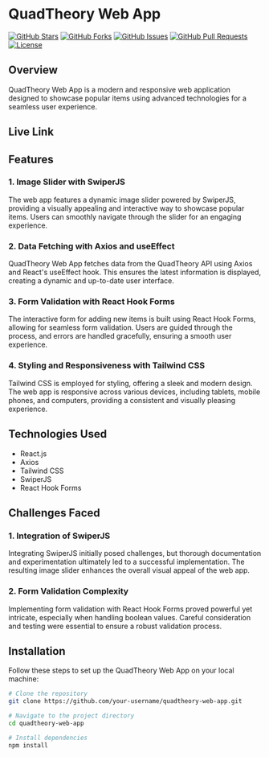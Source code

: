 # QuadTheory Web App

[![GitHub Stars](https://img.shields.io/github/stars/your-username/quadtheory-web-app?style=flat-square&logo=github)](https://github.com/your-username/quadtheory-web-app/stargazers)
[![GitHub Forks](https://img.shields.io/github/forks/your-username/quadtheory-web-app?style=flat-square&logo=github)](https://github.com/your-username/quadtheory-web-app/network/members)
[![GitHub Issues](https://img.shields.io/github/issues/your-username/quadtheory-web-app?style=flat-square&logo=github)](https://github.com/your-username/quadtheory-web-app/issues)
[![GitHub Pull Requests](https://img.shields.io/github/issues-pr/your-username/quadtheory-web-app?style=flat-square&logo=github)](https://github.com/your-username/quadtheory-web-app/pulls)
[![License](https://img.shields.io/github/license/your-username/quadtheory-web-app?style=flat-square)](LICENSE)

## Overview

QuadTheory Web App is a modern and responsive web application designed to showcase popular items using advanced technologies for a seamless user experience.

## Live Link

## Features

### 1. Image Slider with SwiperJS

The web app features a dynamic image slider powered by SwiperJS, providing a visually appealing and interactive way to showcase popular items. Users can smoothly navigate through the slider for an engaging experience.

### 2. Data Fetching with Axios and useEffect

QuadTheory Web App fetches data from the QuadTheory API using Axios and React's useEffect hook. This ensures the latest information is displayed, creating a dynamic and up-to-date user interface.

### 3. Form Validation with React Hook Forms

The interactive form for adding new items is built using React Hook Forms, allowing for seamless form validation. Users are guided through the process, and errors are handled gracefully, ensuring a smooth user experience.

### 4. Styling and Responsiveness with Tailwind CSS

Tailwind CSS is employed for styling, offering a sleek and modern design. The web app is responsive across various devices, including tablets, mobile phones, and computers, providing a consistent and visually pleasing experience.

## Technologies Used

- React.js
- Axios
- Tailwind CSS
- SwiperJS
- React Hook Forms

## Challenges Faced

### 1. Integration of SwiperJS

Integrating SwiperJS initially posed challenges, but thorough documentation and experimentation ultimately led to a successful implementation. The resulting image slider enhances the overall visual appeal of the web app.

### 2. Form Validation Complexity

Implementing form validation with React Hook Forms proved powerful yet intricate, especially when handling boolean values. Careful consideration and testing were essential to ensure a robust validation process.

## Installation

Follow these steps to set up the QuadTheory Web App on your local machine:

```bash
# Clone the repository
git clone https://github.com/your-username/quadtheory-web-app.git

# Navigate to the project directory
cd quadtheory-web-app

# Install dependencies
npm install
```

